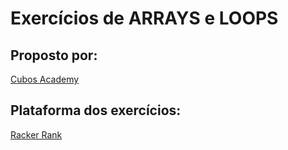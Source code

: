 # Exercícios de ARRAYS e LOOPS

##

## Proposto por:

[Cubos Academy](https://cubos.academy/)

## Plataforma dos exercícios:
[Racker Rank](https://www.hackerrank.com/)
